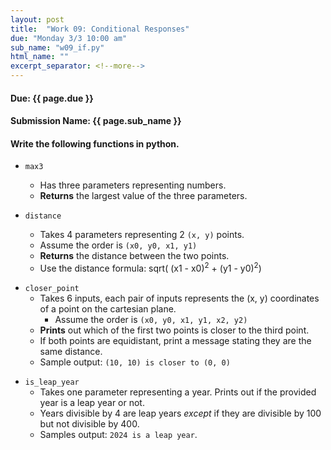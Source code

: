 ```yaml
---
layout: post
title:  "Work 09: Conditional Responses"
due: "Monday 3/3 10:00 am"
sub_name: "w09_if.py"
html_name: ""
excerpt_separator: <!--more-->
---
```


#### Due: {{ page.due }}
#### Submission Name: {{ page.sub_name }}

#### Write the following functions in python.
- `max3`
  - Has three parameters representing numbers.
  - __Returns__ the largest value of the three parameters.

- `distance`
  - Takes 4 parameters representing 2 `(x, y)` points.
  - Assume the order is `(x0, y0, x1, y1)`
  - __Returns__ the distance between the two points.
  - Use the distance formula: sqrt( (x1 - x0)<sup>2</sup> + (y1 - y0)<sup>2</sup>)

* `closer_point`
  - Takes 6 inputs, each pair of inputs represents the (x, y) coordinates of a point on the cartesian plane.
    - Assume the order is `(x0, y0, x1, y1, x2, y2)`
  - __Prints__ out which of the first two points is closer to the third point.
  - If both points are equidistant, print a message stating they are the same distance.
  - Sample output: `(10, 10) is closer to (0, 0)`

- `is_leap_year`
  - Takes one parameter representing a year. Prints out if the provided year is a leap year or not.
  -  Years divisible by 4 are leap years _except_ if they are divisible by 100 but not divisible by 400.
  - Samples output: `2024 is a leap year`.
